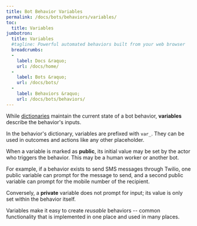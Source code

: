 ```yaml
---
title: Bot Behavior Variables
permalink: /docs/bots/behaviors/variables/
toc:
  title: Variables
jumbotron:
  title: Variables
  #tagline: Powerful automated behaviors built from your web browser
  breadcrumbs:
  -
    label: Docs &raquo;
    url: /docs/home/
  -
    label: Bots &raquo;
    url: /docs/bots/
  -
    label: Behaviors &raquo;
    url: /docs/bots/behaviors/
---
```


While [dictionaries](/docs/bots/behaviors/dictionaries/) maintain the current state of a bot behavior, **variables** describe the behavior's inputs.

In the behavior's dictionary, variables are prefixed with `var_`. They can be used in outcomes and actions like any other placeholder.

When a variable is marked as **public**, its initial value may be set by the actor who triggers the behavior. This may be a human worker or another bot.

For example, if a behavior exists to send SMS messages through Twilio, one public variable can prompt for the message to send, and a second public variable can prompt for the mobile number of the recipient.

Conversely, a **private** variable does not prompt for input; its value is only set within the behavior itself.

Variables make it easy to create _reusable_ behaviors -- common functionality that is implemented in one place and used in many places.